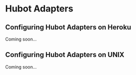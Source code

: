 # Hubot Adapters

## Configuring Hubot Adapters on Heroku

Coming soon...

## Configuring Hubot Adapters on UNIX

Coming soon...
